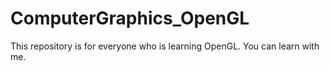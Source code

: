 # ComputerGraphics_OpenGL
This repository is for everyone who is learning OpenGL. You can learn with me.
